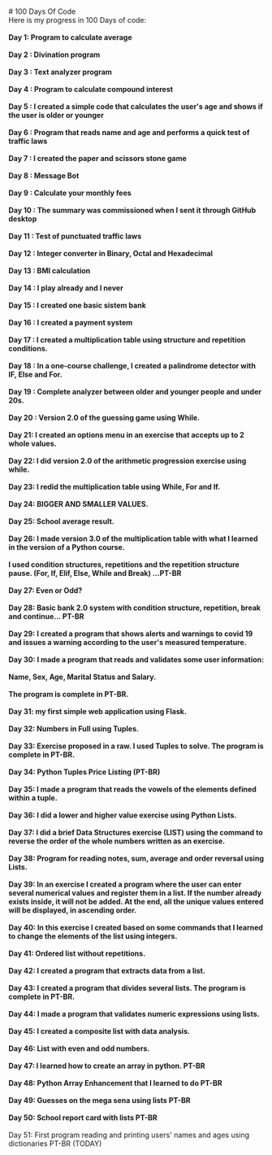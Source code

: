 <br># 100 Days Of Code
<br>Here is my progress in 100 Days of code:</br>
<br><b>Day 1: Program to calculate average</br>
<br>Day 2 : Divination program</br>
<br>Day 3 : Text analyzer program</br>
<br>Day 4 : Program to calculate compound interest</br>
<br>Day 5 : I created a simple code that calculates the user's age and shows if the user is older or younger</br>
<br>Day 6 : Program that reads name and age and performs a quick test of traffic laws</br> 
<br>Day 7 : I created the paper and scissors stone game</br> 
<br>Day 8 : Message Bot</br> 
<br>Day 9 : Calculate your monthly fees</br> 
<br>Day 10 : The summary was commissioned when I sent it through GitHub desktop</br> 
<br>Day 11 : Test of punctuated traffic laws</br> 
<br>Day 12 : Integer converter in Binary, Octal and Hexadecimal </br>
<br> Day 13 : BMI calculation</br>
<br> Day 14 : I play already and I never </br>
<br> Day 15 : I created one basic sistem bank</br>
<br> Day 16 : I created a payment system</br>
<br> Day 17 : I created a multiplication table using structure and repetition conditions.</br>
<br> Day 18 : In a one-course challenge, I created a palindrome detector with IF, Else and For.</br>
<br> Day 19 : Complete analyzer between older and younger people and under 20s.</br>
<br> Day 20 : Version 2.0 of the guessing game using While.</br>
<br> Day 21: I created an options menu in an exercise that accepts up to 2 whole values.</br>
<br> Day 22: I did version 2.0 of the arithmetic progression exercise using while.</br>
<br> Day 23: I redid the multiplication table using While, For and If.</br>
<br> Day 24: BIGGER AND SMALLER VALUES.</br>
<br> Day 25: School average result.</br>
<br> Day 26: I made version 3.0 of the multiplication table with what I learned in the version of a Python course.</br>
<br>I used condition structures, repetitions and the repetition structure pause. (For, If, Elif, Else, While and Break) ...PT-BR</br>
<br> Day 27: Even or Odd?</br>
<br> Day 28: Basic bank 2.0 system with condition structure, repetition, break and continue... PT-BR</br>
<br> Day 29: I created a program that shows alerts and warnings to covid 19 and issues a warning according to the user's measured temperature.</br>
<br> Day 30: I made a program that reads and validates some user information:</br>
<br>Name, Sex, Age, Marital Status and Salary.</br>
<br>The program is complete in PT-BR.</br>
<br> Day 31: my first simple web application using Flask.</br>
<br> Day 32: Numbers in Full using Tuples.</br>
<br> Day 33: Exercise proposed in a raw. I used Tuples to solve. The program is complete in PT-BR. </br>
<br> Day 34: Python Tuples Price Listing (PT-BR)</br>
<br> Day 35: I made a program that reads the vowels of the elements defined within a tuple.</br>
<br> Day 36: I did a lower and higher value exercise using Python Lists.</br>
<br> Day 37: I did a brief Data Structures exercise (LIST) using the command to reverse the order of the whole numbers written as an exercise.</br>
<br> Day 38: Program for reading notes, sum, average and order reversal using Lists.</br>
<br> Day 39: In an exercise I created a program where the user can enter several numerical values and register them in a list. If the number already exists inside, it will not be added. At the end, all the unique values entered will be displayed, in ascending order.</br>
<br> Day 40: In this exercise I created based on some commands that I learned to change the elements of the list using integers.</br>
<br> Day 41: Ordered list without repetitions.</br>
<br> Day 42: I created a program that extracts data from a list.</br>
<br> Day 43: I created a program that divides several lists. The program is complete in PT-BR.</br>
<br> Day 44: I made a program that validates numeric expressions using lists.</br>
<br> Day 45: I created a composite list with data analysis.</br>
<br> Day 46: List with even and odd numbers.</br>
<br> Day 47: I learned how to create an array in python. PT-BR</br>
<br> Day 48: Python Array Enhancement that I learned to do PT-BR</br>
<br> Day 49: Guesses on the mega sena using lists PT-BR</br>
<br> Day 50: School report card with lists PT-BR</b></br>
<br> Day 51: First program reading and printing users' names and ages using dictionaries PT-BR (TODAY)</b></br>

